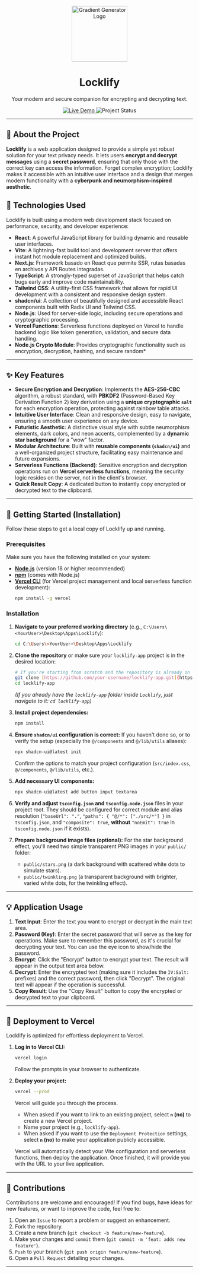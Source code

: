 <p align="center">
  <img   src="https://github.com/user-attachments/assets/7c9fce1f-5c8f-4866-bc4d-494b688d2870" alt="Gradient Generator Logo" width="150">
</p>

<h1 align="center">Locklify</h1>

<p align="center">
  Your modern and secure companion for encrypting and decrypting text.
</p>

<p align="center">
  <a href="https://locklify.vercel.app/" target="_blank">
    <img src="https://img.shields.io/badge/Live_Demo-View_Here-blue?style=for-the-badge&logo=vercel" alt="Live Demo">
  </a>
  <img src="https://img.shields.io/badge/Status-Active-brightgreen?style=for-the-badge" alt="Project Status">
</p>

---

## 🌟 About the Project

**Locklify** is a web application designed to provide a simple yet robust solution for your text privacy needs. It lets users **encrypt and decrypt messages** using a **secret password**, ensuring that only those with the correct key can access the information. Forget complex encryption; Locklify makes it accessible with an intuitive user interface and a design that merges modern functionality with a **cyberpunk and neumorphism-inspired aesthetic**.


## 🚀 Technologies Used

Locklify is built using a modern web development stack focused on performance, security, and developer experience:

* **React**: A powerful JavaScript library for building dynamic and reusable user interfaces.
* **Vite**: A lightning-fast build tool and development server that offers instant hot module replacement and optimized builds.
* **Next.js**: Framework basado en React que permite SSR, rutas basadas en archivos y API Routes integradas.
* **TypeScript**: A strongly-typed superset of JavaScript that helps catch bugs early and improve code maintainability.
* **Tailwind CSS**: A utility-first CSS framework that allows for rapid UI development with a consistent and responsive design system.
* **shadcn/ui**: A collection of beautifully designed and accessible React components built with Radix UI and Tailwind CSS.
* **Node.js**: Used for server-side logic, including secure operations and cryptographic processing.
* **Vercel Functions**: Serverless functions deployed on Vercel to handle backend logic like token generation, validation, and secure data handling.
* **Node.js Crypto Module**: Provides cryptographic functionality such as encryption, decryption, hashing, and secure random*


---

## ✨ Key Features

* **Secure Encryption and Decryption**: Implements the **AES-256-CBC** algorithm, a robust standard, with **PBKDF2** (Password-Based Key Derivation Function 2) key derivation using a **unique cryptographic `salt`** for each encryption operation, protecting against rainbow table attacks.
* **Intuitive User Interface**: Clean and responsive design, easy to navigate, ensuring a smooth user experience on any device.
* **Futuristic Aesthetic**: A distinctive visual style with subtle neumorphism elements, dark colors, and neon accents, complemented by a **dynamic star background** for a "wow" factor.
* **Modular Architecture**: Built with **reusable components (`shadcn/ui`)** and a well-organized project structure, facilitating easy maintenance and future expansions.
* **Serverless Functions (Backend)**: Sensitive encryption and decryption operations run on **Vercel serverless functions**, meaning the security logic resides on the server, not in the client's browser.
* **Quick Result Copy**: A dedicated button to instantly copy encrypted or decrypted text to the clipboard.

---

## 🚀 Getting Started (Installation)

Follow these steps to get a local copy of Locklify up and running.

### Prerequisites

Make sure you have the following installed on your system:

* [**Node.js**](https://nodejs.org/) (version 18 or higher recommended)
* [**npm**](https://www.npmjs.com/) (comes with Node.js)
* [**Vercel CLI**](https://vercel.com/download) (for Vercel project management and local serverless function development):
    ```bash
    npm install -g vercel
    ```

### Installation

1.  **Navigate to your preferred working directory** (e.g., `C:\Users\<YourUser>\Desktop\Apps\Locklify`):
    ```bash
    cd C:\Users\<YourUser>\Desktop\Apps\Locklify
    ```
2.  **Clone the repository** or make sure your `locklify-app` project is in the desired location:

    ```bash
    # If you're starting from scratch and the repository is already on GitHub
    git clone [https://github.com/your-username/locklify-app.git](https://github.com/your-username/locklify-app.git)
    cd locklify-app
    ```
    *(If you already have the `locklify-app` folder inside `Locklify`, just navigate to it: `cd locklify-app`)*

3.  **Install project dependencies:**

    ```bash
    npm install
    ```

4.  **Ensure `shadcn/ui` configuration is correct:**
    If you haven't done so, or to verify the setup (especially the `@/components` and `@/lib/utils` aliases):
    ```bash
    npx shadcn-ui@latest init
    ```
    Confirm the options to match your project configuration (`src/index.css`, `@/components`, `@/lib/utils`, etc.).

5.  **Add necessary UI components:**
    ```bash
    npx shadcn-ui@latest add button input textarea
    ```

6.  **Verify and adjust `tsconfig.json` and `tsconfig.node.json`** files in your project root. They should be configured for correct module and alias resolution (`"baseUrl": "."`, `"paths": { "@/*": ["./src/*"] }` in `tsconfig.json`, and `"composite": true`, **without** `"noEmit": true` in `tsconfig.node.json` if it exists).

7.  **Prepare background image files (optional):**
    For the star background effect, you'll need two simple transparent PNG images in your `public/` folder:
    * `public/stars.png` (a dark background with scattered white dots to simulate stars).
    * `public/twinkling.png` (a transparent background with brighter, varied white dots, for the twinkling effect).

---

## 💡 Application Usage

1.  **Text Input**: Enter the text you want to encrypt or decrypt in the main text area.
2.  **Password (Key)**: Enter the secret password that will serve as the key for operations. Make sure to remember this password, as it's crucial for decrypting your text. You can use the eye icon to show/hide the password.
3.  **Encrypt**: Click the "Encrypt" button to encrypt your text. The result will appear in the output text area below.
4.  **Decrypt**: Enter the encrypted text (making sure it includes the `IV:Salt:` prefixes) and the correct password, then click "Decrypt". The original text will appear if the operation is successful.
5.  **Copy Result**: Use the "Copy Result" button to copy the encrypted or decrypted text to your clipboard.

---

## 🚀 Deployment to Vercel

Locklify is optimized for effortless deployment to Vercel.

1.  **Log in to Vercel CLI:**
    ```bash
    vercel login
    ```
    Follow the prompts in your browser to authenticate.

2.  **Deploy your project:**
    ```bash
    vercel --prod
    ```
    Vercel will guide you through the process.
    * When asked if you want to link to an existing project, select **`n` (no)** to create a new Vercel project.
    * Name your project (e.g., `locklify-app`).
    * When asked if you want to use the `Deployment Protection` settings, select **`n` (no)** to make your application publicly accessible.

    Vercel will automatically detect your Vite configuration and serverless functions, then deploy the application. Once finished, it will provide you with the URL to your live application.

---

## 🤝 Contributions

Contributions are welcome and encouraged! If you find bugs, have ideas for new features, or want to improve the code, feel free to:

1.  Open an `Issue` to report a problem or suggest an enhancement.
2.  Fork the repository.
3.  Create a new branch (`git checkout -b feature/new-feature`).
4.  Make your changes and `commit` them (`git commit -m 'feat: adds new feature'`).
5.  `Push` to your branch (`git push origin feature/new-feature`).
6.  Open a `Pull Request` detailing your changes.

---
